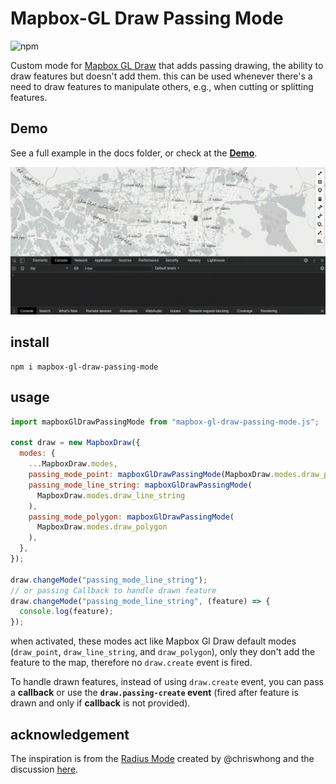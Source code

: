 # Mapbox-GL Draw Passing Mode

![npm](https://img.shields.io/npm/v/mapbox-gl-draw-passing-mode?color=green)

Custom mode for [Mapbox GL Draw](https://github.com/mapbox/mapbox-gl-draw) that adds passing drawing, the ability to draw features but doesn't add them.
this can be used whenever there's a need to draw features to manipulate others, e.g., when cutting or splitting features.

## Demo

See a full example in the docs folder, or check at the [**Demo**](https://mhsattarian.github.io/mapbox-gl-draw-passing-mode).

![a GIF showing usage demo](docs/demo.gif)

## install

```shell
npm i mapbox-gl-draw-passing-mode
```

## usage

```js
import mapboxGlDrawPassingMode from "mapbox-gl-draw-passing-mode.js";

const draw = new MapboxDraw({
  modes: {
    ...MapboxDraw.modes,
    passing_mode_point: mapboxGlDrawPassingMode(MapboxDraw.modes.draw_point),
    passing_mode_line_string: mapboxGlDrawPassingMode(
      MapboxDraw.modes.draw_line_string
    ),
    passing_mode_polygon: mapboxGlDrawPassingMode(
      MapboxDraw.modes.draw_polygon
    ),
  },
});

draw.changeMode("passing_mode_line_string");
// or passing Callback to handle drawn feature
draw.changeMode("passing_mode_line_string", (feature) => {
  console.log(feature);
});
```

when activated, these modes act like Mapbox Gl Draw default modes (`draw_point`, `draw_line_string`, and `draw_polygon`), only they don't add the feature to the map, therefore no `draw.create` event is fired.

To handle drawn features, instead of using `draw.create` event, you can pass a **callback** or use the **`draw.passing-create` event** (fired after feature is drawn and only if **callback** is not provided).

## acknowledgement

The inspiration is from the [Radius Mode](https://gist.github.com/chriswhong/694779bc1f1e5d926e47bab7205fa559) created by @chriswhong and the discussion [here](https://github.com/mapbox/mapbox-gl-draw/issues/767#issuecomment-384833953).
